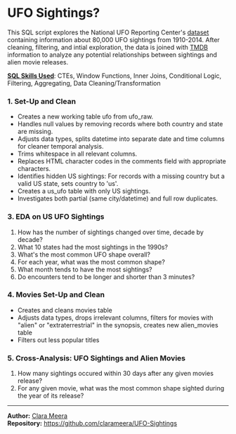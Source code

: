 # UFO Sightings?
This SQL script explores the National UFO Reporting Center's [dataset](https://www.kaggle.com/code/leonardkurniadi/ufo-sightings-analysis) containing information about 80,000 UFO sightings from 1910-2014. After cleaning, filtering, and intial exploration, the data is joined with [TMDB](https://www.kaggle.com/datasets/disham993/9000-movies-dataset/data) information to analyze any potential relationships between sightings and alien movie releases.  
  
<ins>**SQL Skills Used**</ins>: CTEs, Window Functions, Inner Joins, Conditional Logic, Filtering, Aggregating, Data Cleaning/Transformation

### 1. Set-Up and Clean
- Creates a new working table ufo from ufo_raw.    
- Handles null values by removing records where both country and state are missing.  
- Adjusts data types, splits datetime into separate date and time columns for cleaner temporal analysis.
- Trims whitespace in all relevant columns.
- Replaces HTML character codes in the comments field with appropriate characters.
- Identifies hidden US sightings: For records with a missing country but a valid US state, sets country to 'us'.
- Creates a us_ufo table with only US sightings.
- Investigates both partial (same city/datetime) and full row duplicates.  

### 3. EDA on US UFO Sightings  
1. How has the number of sightings changed over time, decade by decade?  
2. What 10 states had the most sightings in the 1990s?  
3. What's the most common UFO shape overall?  
4. For each year, what was the most common shape?  
5. What month tends to have the most sightings?  
6. Do encounters tend to be longer and shorter than 3 minutes?
   
### 4. Movies Set-Up and Clean  
- Creates and cleans movies table 
- Adjusts data types, drops irrelevant columns, filters for movies with "alien" or "extraterrestrial" in the synopsis, creates new alien_movies table
- Filters out less popular titles  

### 5. Cross-Analysis: UFO Sightings and Alien Movies
1. How many sightings occured within 30 days after any given movies release?  
2. For any given movie, what was the most common shape sighted during the year of its release? 

---

**Author:** [Clara Meera](https://github.com/clarameera)  
**Repository:** https://github.com/clarameera/UFO-Sightings
